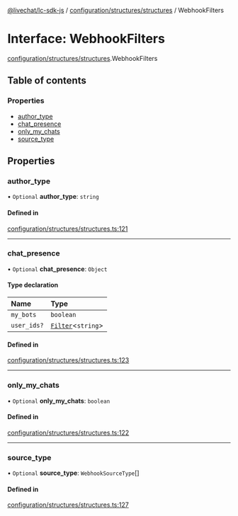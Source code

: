 [@livechat/lc-sdk-js](../README.md) / [configuration/structures/structures](../modules/configuration_structures_structures.md) / WebhookFilters

# Interface: WebhookFilters

[configuration/structures/structures](../modules/configuration_structures_structures.md).WebhookFilters

## Table of contents

### Properties

- [author\_type](configuration_structures_structures.WebhookFilters.md#author_type)
- [chat\_presence](configuration_structures_structures.WebhookFilters.md#chat_presence)
- [only\_my\_chats](configuration_structures_structures.WebhookFilters.md#only_my_chats)
- [source\_type](configuration_structures_structures.WebhookFilters.md#source_type)

## Properties

### author\_type

• `Optional` **author\_type**: `string`

#### Defined in

[configuration/structures/structures.ts:121](https://github.com/livechat/lc-sdk-js/blob/a63b0a6/src/configuration/structures/structures.ts#L121)

___

### chat\_presence

• `Optional` **chat\_presence**: `Object`

#### Type declaration

| Name | Type |
| :------ | :------ |
| `my_bots` | `boolean` |
| `user_ids?` | [`Filter`](configuration_structures_structures.Filter.md)<`string`\> |

#### Defined in

[configuration/structures/structures.ts:123](https://github.com/livechat/lc-sdk-js/blob/a63b0a6/src/configuration/structures/structures.ts#L123)

___

### only\_my\_chats

• `Optional` **only\_my\_chats**: `boolean`

#### Defined in

[configuration/structures/structures.ts:122](https://github.com/livechat/lc-sdk-js/blob/a63b0a6/src/configuration/structures/structures.ts#L122)

___

### source\_type

• `Optional` **source\_type**: `WebhookSourceType`[]

#### Defined in

[configuration/structures/structures.ts:127](https://github.com/livechat/lc-sdk-js/blob/a63b0a6/src/configuration/structures/structures.ts#L127)
